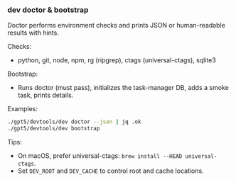 ### dev doctor & bootstrap

Doctor performs environment checks and prints JSON or human-readable results with hints.

Checks:
- python, git, node, npm, rg (ripgrep), ctags (universal-ctags), sqlite3

Bootstrap:
- Runs doctor (must pass), initializes the task-manager DB, adds a smoke task, prints details.

Examples:
```bash
./gpt5/devtools/dev doctor --json | jq .ok
./gpt5/devtools/dev bootstrap
```

Tips:
- On macOS, prefer universal-ctags: `brew install --HEAD universal-ctags`.
- Set `DEV_ROOT` and `DEV_CACHE` to control root and cache locations.
